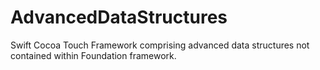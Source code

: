 # AdvancedDataStructures
Swift Cocoa Touch Framework comprising advanced data structures not contained within Foundation framework.
